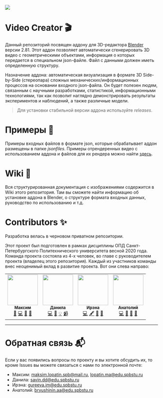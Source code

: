 ![](https://raw.githubusercontent.com/maksimio/Video-Creator/master/img/logo.png)

# Video Creator 🎬
Данный репозиторий посвящен аддону для 3D-редактора [Blender](https://www.blender.org) версии 2.81. Этот аддон позволяет автоматически сгенерировать 3D видео с геометрическими объектами, информация о которых передается в специальном json-файле. Файл с данными должен иметь определенную структуру.

Назначение аддона: автоматическая визуализация в формате 3D Side-by-Side (стереопара) сложных механических/информационных процессов на основании входного json-файла. Он будет полезен людям, связанным с научными разработками, статистикой, информационными технологиями, так как позволит наглядно демонстрировать результаты экспериментов и наблюдений, а также различные модели.

> Для установки стабильной версии аддона используйте _releases_.

# Примеры 🎥
Примеры входных файлов в формате json, которые обрабатывает аддон размещены в папке _jsonfiles_. Примеры отрендеренных видео с использованием аддона и файлов для их рендера можно найти [здесь](https://drive.google.com/open?id=14XblGac6wc4u3FmQ_Amr8eizstiIXq3w).

# Wiki 📃
Вся структурированная документация с изображениями содержится в Wiki этого репозитория. Там вы сможете найти информацию об установке аддона в Blender, о структуре формата входных данных, руководство по использованию и т.д.

# Contributors ✨
Разработка велась в черновом приватном репозитории.

Этот проект был подготовлен в рамках дисциплины ОПД Санкт-Петербургского Политехнического университета весной 2020 года. Команда проекта состояла из 4-х человек, во главе с руководителем проекта (владелец этого репозитория). Каждый из участников команды внес неоценимый вклад в развитие проекта. Вот они слева направо:
<table>
  <tr>
    <td align="center"><a href="https://github.com/maksimio"><img src="https://avatars0.githubusercontent.com/u/61945327?s=460&u=acf5d9982b5445ff5ee0dded836ff402d90f1dea&v=4" width="100px;" alt=""/><br /><sub><b>Максим</b></sub></a><br /><a href="#Contributors" title="Project Management">📆</a> <a href="#Contributors" title="Code">💻</a> <a href="#Contributors" title="Design">🎨</a> <a href="#Contributors" title="Documentation">📖</a></td>
        <td align="center"><a href="https://github.com/Karablik"><img src="https://avatars2.githubusercontent.com/u/62114626?s=460&u=840b078909a98689f02837551a4cca1ed2e6267a&v=4" width="100px;" alt=""/><br /><sub><b>Данила</b></sub></a><br /><a href="#Contributors" title="Code">💻</a> <a href="#Contributors" title="Ideas & Planning">🤔</a> <a href="#Contributors" title="Examples">💡</a> <a href="#Contributors" title="Videos">📹</a></td>
        <td align="center"><a href="https://github.com/dew8"><img src="https://avatars0.githubusercontent.com/u/62108895?s=460&u=16f99935601515fd777fd3080bba9814e66825cd&v=4" width="100px;" alt=""/><br /><sub><b>Ирэна</b></sub></a><br /><a href="#Contributors" title="Code">💻</a> <a href="#Contributors" title="Content">🖋</a> <a href="#Contributors" title="Talks">📢</a> <a href="#Contributors" title="User Testing">📓</a></td>
        <td align="center"><a href="https://github.com/AnatoliyBr"><img src="https://avatars0.githubusercontent.com/u/62114392?s=460&u=d42d2ae93128d46acb2570e9613c7ba0a2b3e9a1&v=4" width="100px;" alt=""/><br /><sub><b>Анатолий</b></sub></a><br /><a href="#Contributors" title="Code">💻</a> <a href="#Contributors" title="Answering Questions">💬</a> <a href="#Contributors" title="Tools">🔧</a> <a href="#Contributors" title="Blogposts">📝</a></td>
  </tr>
</table>

***

# Обратная связь 📬

Если у вас появились вопросы по проекту и вы хотите обсудить их, то кроме Issues вы можете связаться с нами по электронной почте:

* Максим: maksim.lopatin.spb@mail.ru, lopatin.ma@edu.spbstu.ru
* Данила: savin.dd@edu.spbstu.ru
* Ирэна: gureeva.im@edu.spbstu.ru
* Анатолий: bryushinin.aa@edu.spbstu.ru
